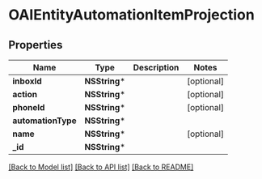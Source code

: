 # OAIEntityAutomationItemProjection

## Properties
Name | Type | Description | Notes
------------ | ------------- | ------------- | -------------
**inboxId** | **NSString*** |  | [optional] 
**action** | **NSString*** |  | [optional] 
**phoneId** | **NSString*** |  | [optional] 
**automationType** | **NSString*** |  | 
**name** | **NSString*** |  | [optional] 
**_id** | **NSString*** |  | 

[[Back to Model list]](../README#documentation-for-models) [[Back to API list]](../README#documentation-for-api-endpoints) [[Back to README]](../README)


